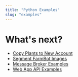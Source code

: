 ```yaml
---
title: "Python Examples"
slug: "examples"
---
```


# What's next?

 * [Copy Plants to New Account](examples/copy-plants-to-new-account.md)
 * [Segment FarmBot Images](examples/segment-farmbot-images.md)
 * [Message Broker Examples](examples/message-broker-examples.md)
 * [Web App API Examples](examples/web-app-api-examples.md)
